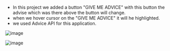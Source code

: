 * In this project we added a button "GIVE ME ADVICE" with this button the advise which was there above the button will change.
* when we hover cursor on the "GIVE ME ADVICE" it will he highlighted.
* we used Advice API for this application.

![image](https://github.com/Vasanthkarri/ADVICE-PROJECT-17/assets/95275323/24715947-daac-4179-9b70-79d4bf2d4501)

![image](https://github.com/Vasanthkarri/ADVICE-PROJECT-17/assets/95275323/b0290b1c-a535-419e-9196-162e7aeff020)
